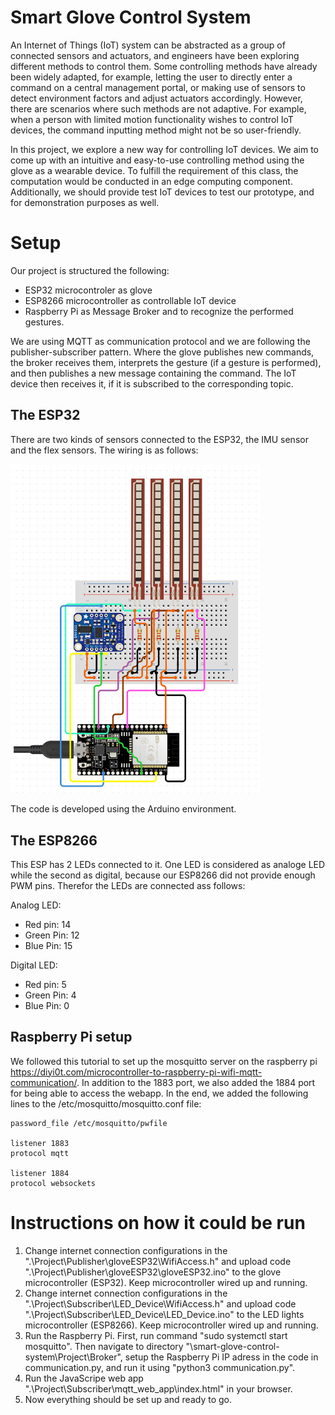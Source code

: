 # Smart Glove Control System

An Internet of Things (IoT) system can be abstracted as a group of connected sensors and actuators, and engineers have been exploring different methods to control them. Some controlling methods have already been widely adapted, for example, letting the user to directly enter a command on a central management portal, or making use of sensors to detect environment factors and adjust actuators accordingly. However, there are scenarios where such methods are not adaptive. For example, when a person with limited motion functionality wishes to control IoT devices, the command inputting method might not be so user-friendly.

In this project, we explore a new way for controlling IoT devices. We aim to come up with an intuitive and easy-to-use controlling method using the glove as a wearable device. To fulfill the requirement of this class, the computation would be conducted in an edge computing component.
Additionally, we should provide test IoT devices to test our prototype, and for demonstration purposes as well.

# Setup
Our project is structured the following:  
- ESP32 microcontroler as glove
- ESP8266 microcontroller as controllable IoT device
- Raspberry Pi as Message Broker and to recognize the performed gestures.

We are using MQTT as communication protocol and we are following the publisher-subscriber pattern. Where the glove publishes new commands, the broker receives them, interprets the gesture (if a gesture is performed), and then publishes a new message containing the command. The IoT device then receives it, if it is subscribed to the corresponding topic.

## The ESP32
There are two kinds of sensors connected to the ESP32, the IMU sensor and the flex sensors.
The wiring is as follows:

<img src="./Reports and Documents/Glove-circuit.png" width="400px">

The code is developed using the Arduino environment.

## The ESP8266
This ESP has 2 LEDs connected to it. One LED is considered as analoge LED while the second as digital, because our ESP8266 did not provide enough PWM pins. Therefor the LEDs are connected ass follows:

Analog LED:
- Red pin: 14
- Green Pin: 12
- Blue Pin: 15

Digital LED:
- Red pin: 5
- Green Pin: 4
- Blue Pin: 0

## Raspberry Pi setup
We followed this tutorial to set up the mosquitto server on the raspberry pi https://diyi0t.com/microcontroller-to-raspberry-pi-wifi-mqtt-communication/. In addition to the 1883 port, we also added the 1884 port for being able to access the webapp. In the end, we added the following lines to the /etc/mosquitto/mosquitto.conf file:

    password_file /etc/mosquitto/pwfile

    listener 1883
    protocol mqtt 

    listener 1884
    protocol websockets



# Instructions on how it could be run
1. Change internet connection configurations in the ".\Project\Publisher\gloveESP32\WifiAccess.h" and upload code ".\Project\Publisher\gloveESP32\gloveESP32.ino" to the glove microcontroller (ESP32). Keep microcontroller wired up and running.
2. Change internet connection configurations in the ".\Project\Subscriber\LED_Device\WifiAccess.h" and upload code ".\Project\Subscriber\LED_Device\LED_Device.ino" to the LED lights microcontroller (ESP8266). Keep microcontroller wired up and running.
3. Run the Raspberry Pi. First, run command "sudo systemctl start mosquitto". Then navigate to directory "\smart-glove-control-system\Project\Broker", setup the Raspberry Pi IP adress in the code in communication.py, and run it using "python3 communication.py".
4. Run the JavaScripe web app ".\Project\Subscriber\mqtt_web_app\index.html" in your browser.
5. Now everything should be set up and ready to go.


